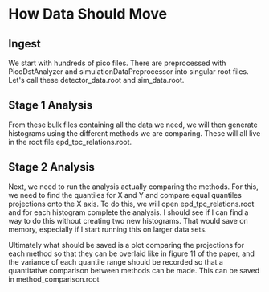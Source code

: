 # How Data Should Move
## Ingest
We start with hundreds of pico files.  There are preprocessed with PicoDstAnalyzer and simulationDataPreprocessor into singular root files.  Let's call these detector_data.root and sim_data.root.

## Stage 1 Analysis
From these bulk files containing all the data we need, we will then generate histograms using the different methods we are comparing.  These will all live in the root file epd_tpc_relations.root.

## Stage 2 Analysis
Next, we need to run the analysis actually comparing the methods.  For this, we need to find the quantiles for X and Y and compare equal quantiles projections onto the X axis.  To do this, we will open epd_tpc_relations.root and for each histogram complete the analysis.  I should see if I can find a way to do this without creating two new histograms.  That would save on memory, especially if I start running this on larger data sets.  

Ultimately what should be saved is a plot comparing the projections for each method so that they can be overlaid like in figure 11 of the paper, and the variance of each quantile range should be recorded so that a quantitative comparison between methods can be made.  This can be saved in method_comparison.root